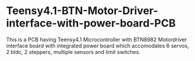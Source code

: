 # Teensy4.1-BTN-Motor-Driver-interface-with-power-board-PCB
This is a PCB having Teensy4.1 Microcontroller with BTN8982 Motordriver interface board with integrated power board which accomodates 6 servos, 2 bldc, 2 steppers, multiple sensors and limit switches.  
